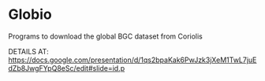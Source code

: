 # Globio
Programs to download the global BGC dataset from Coriolis 

DETAILS AT: https://docs.google.com/presentation/d/1qs2bpaKak6PwJzk3jXeM1TwL7juEdZb8JwgFYpQ8eSc/edit#slide=id.p
